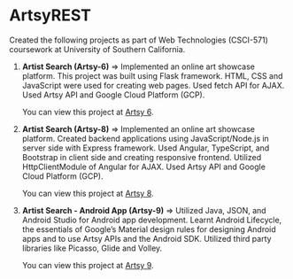 # ArtsyREST

Created the following projects as part of Web Technologies (CSCI-571) coursework at University of Southern California. 

1) **Artist Search (Artsy-6)** =>
Implemented an online art showcase platform. This project was built using Flask framework. HTML, CSS and JavaScript were used for creating web pages. 
Used fetch API for AJAX. Used Artsy API and Google Cloud Platform (GCP). 

      You can view this project at [Artsy 6](https://youtu.be/CF1vxgs1hnQ/).
  

2) **Artist Search (Artsy-8)** =>
Implemented an online art showcase platform. Created backend applications using JavaScript/Node.js in server side with Express framework. 
Used Angular, TypeScript, and Bootstrap in client side and creating responsive frontend. Utilized HttpClientModule of Angular for AJAX. 
Used Artsy API and Google Cloud Platform (GCP).

      You can view this project at [Artsy 8](https://youtu.be/qwqJlY7wqtM/).


3) **Artist Search - Android App (Artsy-9)** =>
Utilized Java, JSON, and Android Studio for Android app development. 
Learnt Android Lifecycle, the essentials of Google’s Material design rules for designing Android apps and to use Artsy APIs and the Android SDK. 
Utilized third party libraries like Picasso, Glide and Volley.

      You can view this project at [Artsy 9](https://youtu.be/25WrNF5HvFE/).
